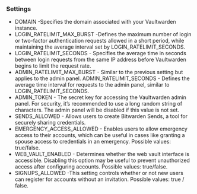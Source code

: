 ### Settings

- DOMAIN -Specifies the domain associated with your Vaultwarden instance.
- LOGIN_RATELIMIT_MAX_BURST -Defines the maximum number of login or two-factor authentication requests allowed in a short period, while maintaining the average interval set by LOGIN_RATELIMIT_SECONDS.
- LOGIN_RATELIMIT_SECONDS - Specifies the average time in seconds between login requests from the same IP address before Vaultwarden begins to limit the request rate.
- ADMIN_RATELIMIT_MAX_BURST - Similar to the previous setting but applies to the admin panel.
ADMIN_RATELIMIT_SECONDS - Defines the average time interval for requests to the admin panel, similar to LOGIN_RATELIMIT_SECONDS.
- ADMIN_TOKEN - The secret key for accessing the Vaultwarden admin panel. For security, it’s recommended to use a long random string of characters. The admin panel will be disabled if this value is not set.
- SENDS_ALLOWED - Allows users to create Bitwarden Sends, a tool for securely sharing credentials.
- EMERGENCY_ACCESS_ALLOWED - Enables users to allow emergency access to their accounts, which can be useful in cases like granting a spouse access to credentials in an emergency. Possible values: true/false.
- WEB_VAULT_ENABLED - Determines whether the web vault interface is accessible. Disabling this option may be useful to prevent unauthorized access after configuring accounts. Possible values: true/false.
- SIGNUPS_ALLOWED -This setting controls whether or not new users can register for accounts without an invitation. Possible values: true / false.